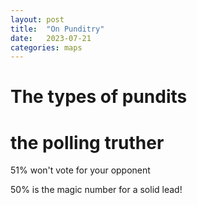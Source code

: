 ```yaml
---
layout: post
title:  "On Punditry"
date:   2023-07-21
categories: maps
---
```


# The types of pundits



# the polling truther
51% won't vote for your opponent

50% is the magic number for a solid lead!